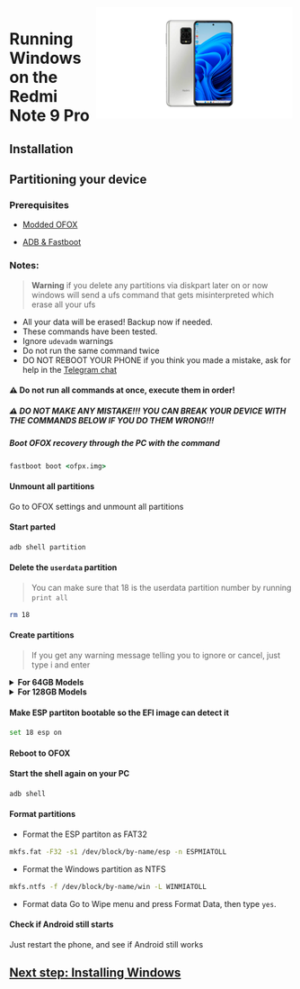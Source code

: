   <img align="right" src="https://github.com/Rubanoxd/Port-Windows-11-redmi-note-9_pro/blob/main/Miatoll.png" width="350" alt="Windows 11 Running On A Redmi Note 9 Pro">


# Running Windows on the Redmi Note 9 Pro

## Installation

## Partitioning your device

### Prerequisites

- [Modded OFOX](https://github.com/Rubanoxd/Port-Windows-11-redmi-note-9_pro/releases/tag/modded-ofox)

- [ADB & Fastboot](https://developer.android.com/studio/releases/platform-tools)

### Notes:
> **Warning** if you delete any partitions via diskpart later on or now windows will send a ufs command that gets misinterpreted which erase all your ufs
- All your data will be erased! Backup now if needed.
- These commands have been tested.
- Ignore `udevadm` warnings
- Do not run the same command twice
- DO NOT REBOOT YOUR PHONE if you think you made a mistake, ask for help in the [Telegram chat](https://t.me/+ZZQCSx2n6Pk1M2Y9)

#### ⚠️ Do not run all commands at once, execute them in order!

##### ⚠️ DO NOT MAKE ANY MISTAKE!!! YOU CAN BREAK YOUR DEVICE WITH THE COMMANDS BELOW IF YOU DO THEM WRONG!!!

##### Boot OFOX recovery through the PC with the command
```cmd
fastboot boot <ofpx.img>
```

#### Unmount all partitions
Go to OFOX settings and unmount all partitions

#### Start parted
```sh
adb shell partition
```

#### Delete the `userdata` partition
> You can make sure that 18 is the userdata partition number by running
>  `print all`
```sh
rm 18
```

#### Create partitions
> If you get any warning message telling you to ignore or cancel, just type i and enter

<details>
<summary><b><strong>For 64GB Models</strong></b></summary>

- Create the ESP partition (stores Windows bootloader data and EFI files)
```sh
mkpart esp fat32 11GB 11.4GB
```

- Create the main partition where Windows will be installed to
```sh
mkpart win ntfs 11.4GB 42.4GB
```
  
- Create Android's data partition
```sh
mkpart userdata ext4 42.4GB 59.4GB
```

  </summary>
</details>

<details>
<summary><b><strong>For 128GB Models</strong></b></summary>


- Create the ESP partition (stores Windows bootloader data and EFI files)
```sh
mkpart esp fat32 11GB 11.4GB
```

- Create the main partition where Windows will be installed to
```sh
mkpart win ntfs 11.4GB 65.4GB
```
  
- Create Android's data partition
```sh
mkpart userdata ext4 65.4GB 123GB
```
  </summary>
</details>

#### Make ESP partiton bootable so the EFI image can detect it
```sh
set 18 esp on
```

#### Reboot to OFOX

#### Start the shell again on your PC
```cmd
adb shell
```

#### Format partitions
-  Format the ESP partiton as FAT32
```sh
mkfs.fat -F32 -s1 /dev/block/by-name/esp -n ESPMIATOLL
```

-  Format the Windows partition as NTFS
```sh
mkfs.ntfs -f /dev/block/by-name/win -L WINMIATOLL
```

- Format data
Go to Wipe menu and press Format Data, 
then type `yes`.

#### Check if Android still starts
Just restart the phone, and see if Android still works


## [Next step: Installing Windows](2-install-en.md)
